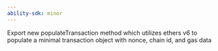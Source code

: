 ```yaml
---
ability-sdk: minor
---
```


Export new populateTransaction method which utilizes ethers v6 to populate a minimal transaction object with nonce, chain id, and gas data
